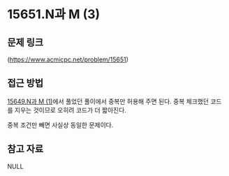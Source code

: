 # 15651.N과 M (3)

## 문제 링크

(https://www.acmicpc.net/problem/15651)

## 접근 방법

[15649.N과 M (1)](<../15649.N과 M (1)/README.md>)에서 풀었던 풀이에서 중복만 허용해 주면 된다. 중복 체크했던 코드를 지우는 것이므로 오히려 코드가 더 짧아진다.

중복 조건만 빼면 사실상 동일한 문제이다.

## 참고 자료

NULL
